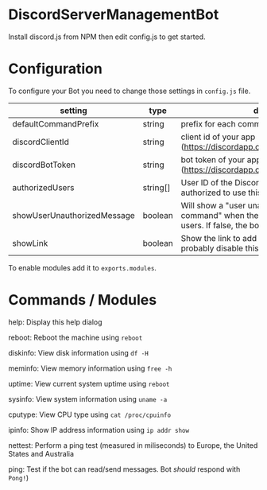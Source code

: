 # DiscordServerManagementBot

Install discord.js from NPM then edit config.js to get started.

# Configuration
To configure your Bot you need to change those settings in `config.js` file.

| setting | type | description |
|-----------------------------|----------|-------------------------------------------------------------------------------------------------------------------------------------------------|
| defaultCommandPrefix | string | prefix for each command |
| discordClientId | string | client id of your app (https://discordapp.com/developers/applications/) |
| discordBotToken | string | bot token of your app (https://discordapp.com/developers/applications/) |
| authorizedUsers | string[] | User ID of the Discord member(s) that are authorized to use this bot. Choose wisely. |
| showUserUnauthorizedMessage | boolean | Will show a "user unauthorized to perform this command" when they are not part of the authorizd users. If false, the bot will just ignore them. |
| showLink | boolean | Show the link to add the bot to a server. You can probably disable this after first use. |

To enable modules add it to `exports.modules`.

# Commands / Modules

help: Display this help dialog

reboot: Reboot the machine using `reboot`

diskinfo: View disk information using `df -H`

meminfo: View memory information using `free -h`

uptime: View current system uptime using `reboot`

sysinfo: View system information using `uname -a`

cputype: View CPU type using `cat /proc/cpuinfo`

ipinfo: Show IP address information using `ip addr show`

nettest: Perform a ping test (measured in miliseconds) to Europe, the United States and Australia

ping: Test if the bot can read/send messages. Bot *should* respond with `Pong!`)
